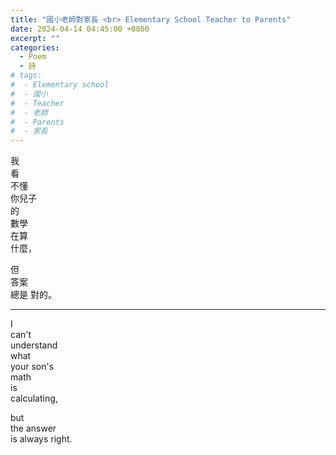 ```yaml
---
title: "國小老師對家長 <br> Elementary School Teacher to Parents"
date: 2024-04-14 04:45:00 +0800
excerpt: ""
categories: 
  - Poem
  - 詩
# tags:
#  - Elementary school
#  - 國小
#  - Teacher
#  - 老師
#  - Parents
#  - 家長
---
```


我  
看  
不懂  
你兒子  
的  
數學  
在算  
什麼，

但  
答案  
總是
對的。  

---

I  
can't  
understand  
what  
your son's  
math  
is  
calculating,

but  
the answer  
is always 
right.
